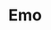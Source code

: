 ---
title: Emo
crosslinks:
- youtubefactsbot
- youtubot
- poppunkers
- Emojerk
- u_imguralbumbot
- brandnew
- twinkledaddies
- indieheads
- EmoScreamo
- tmsbmeta
- john_yukis_bots
- emoscreamo
- zeropointmodule
- undelete
- Screamo
- guitarpedals
- sparklepunk
- Anarchism
- autourbanbot
- UIUC
---